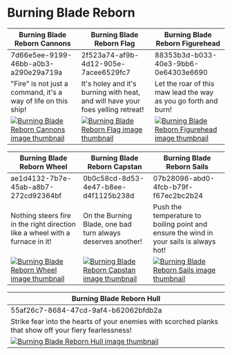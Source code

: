 # Burning Blade Reborn

| Burning Blade Reborn Cannons | Burning Blade Reborn Flag | Burning Blade Reborn Figurehead |
| ---------------------------- | ------------------------- | ------------------------------- |
| 7d66e5ee-9199-46bb-a0b3-a290e29a719a | 2f523a74-af9b-4d12-905e-7acee6529fc7 | 88353b3d-b033-40e3-9bb6-0e64303e6690 |
| "Fire" is not just a command, it's a way of life on this ship! | It's holey and it's burning with heat, and will have your foes yelling retreat! | Let the roar of this maw lead the way as you go forth and burn! |
| [![Burning Blade Reborn Cannons image thumbnail](https://seaofthieves.wiki.gg/images/1/1e/Burning_Blade_Reborn_Cannons.png)](https://seaofthieves.wiki.gg/wiki/Burning_Blade_Reborn_Cannons) | [![Burning Blade Reborn Flag image thumbnail](https://seaofthieves.wiki.gg/images/e/e0/Burning_Blade_Reborn_Flag.png)](https://seaofthieves.wiki.gg/wiki/Burning_Blade_Reborn_Flag) | [![Burning Blade Reborn Figurehead image thumbnail](https://seaofthieves.wiki.gg/images/f/f3/Burning_Blade_Reborn_Figurehead.png)](https://seaofthieves.wiki.gg/wiki/Burning_Blade_Reborn_Figurehead) |

| Burning Blade Reborn Wheel | Burning Blade Reborn Capstan | Burning Blade Reborn Sails |
| -------------------------- | ---------------------------- | -------------------------- |
| ae1d4132-7b7e-45ab-a8b7-272cd92364bf | 0b0c58cd-8d53-4e47-b8ee-d4f1125b238d | 07b28096-abd0-4fcb-b79f-f67ec2bc2b24 |
| Nothing steers fire in the right direction like a wheel with a furnace in it! | On the Burning Blade, one bad turn always deserves another! | Push the temperature to boiling point and ensure the wind in your sails is always hot! |
| [![Burning Blade Reborn Wheel image thumbnail](https://seaofthieves.wiki.gg/images/f/f1/Burning_Blade_Reborn_Wheel.png)](https://seaofthieves.wiki.gg/wiki/Burning_Blade_Reborn_Wheel) | [![Burning Blade Reborn Capstan image thumbnail](https://seaofthieves.wiki.gg/images/a/ab/Burning_Blade_Reborn_Capstan.png)](https://seaofthieves.wiki.gg/wiki/Burning_Blade_Reborn_Capstan) | [![Burning Blade Reborn Sails image thumbnail](https://seaofthieves.wiki.gg/images/9/9a/Burning_Blade_Reborn_Sails.png)](https://seaofthieves.wiki.gg/wiki/Burning_Blade_Reborn_Sails) |

| Burning Blade Reborn Hull |
| ------------------------- |
| 55af26c7-8684-47cd-9af4-b62062bfdb2a |
| Strike fear into the hearts of your enemies with scorched planks that show off your fiery fearlessness! |
| [![Burning Blade Reborn Hull image thumbnail](https://seaofthieves.wiki.gg/images/b/b8/Burning_Blade_Reborn_Hull.png)](https://seaofthieves.wiki.gg/wiki/Burning_Blade_Reborn_Hull) |
